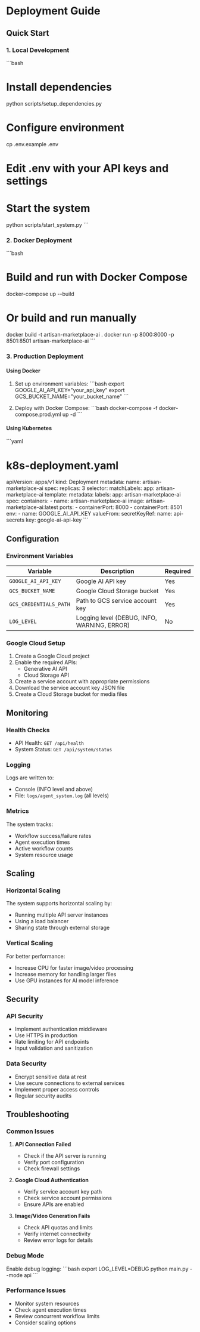 # Deployment Guide

## Quick Start

### 1. Local Development

\`\`\`bash
# Install dependencies
python scripts/setup_dependencies.py

# Configure environment
cp .env.example .env
# Edit .env with your API keys and settings

# Start the system
python scripts/start_system.py
\`\`\`

### 2. Docker Deployment

\`\`\`bash
# Build and run with Docker Compose
docker-compose up --build

# Or build and run manually
docker build -t artisan-marketplace-ai .
docker run -p 8000:8000 -p 8501:8501 artisan-marketplace-ai
\`\`\`

### 3. Production Deployment

#### Using Docker

1. Set up environment variables:
\`\`\`bash
export GOOGLE_AI_API_KEY="your_api_key"
export GCS_BUCKET_NAME="your_bucket_name"
\`\`\`

2. Deploy with Docker Compose:
\`\`\`bash
docker-compose -f docker-compose.prod.yml up -d
\`\`\`

#### Using Kubernetes

\`\`\`yaml
# k8s-deployment.yaml
apiVersion: apps/v1
kind: Deployment
metadata:
  name: artisan-marketplace-ai
spec:
  replicas: 3
  selector:
    matchLabels:
      app: artisan-marketplace-ai
  template:
    metadata:
      labels:
        app: artisan-marketplace-ai
    spec:
      containers:
      - name: artisan-marketplace-ai
        image: artisan-marketplace-ai:latest
        ports:
        - containerPort: 8000
        - containerPort: 8501
        env:
        - name: GOOGLE_AI_API_KEY
          valueFrom:
            secretKeyRef:
              name: api-secrets
              key: google-ai-api-key
\`\`\`

## Configuration

### Environment Variables

| Variable | Description | Required |
|----------|-------------|----------|
| `GOOGLE_AI_API_KEY` | Google AI API key | Yes |
| `GCS_BUCKET_NAME` | Google Cloud Storage bucket | Yes |
| `GCS_CREDENTIALS_PATH` | Path to GCS service account key | Yes |
| `LOG_LEVEL` | Logging level (DEBUG, INFO, WARNING, ERROR) | No |

### Google Cloud Setup

1. Create a Google Cloud project
2. Enable the required APIs:
   - Generative AI API
   - Cloud Storage API
3. Create a service account with appropriate permissions
4. Download the service account key JSON file
5. Create a Cloud Storage bucket for media files

## Monitoring

### Health Checks

- API Health: `GET /api/health`
- System Status: `GET /api/system/status`

### Logging

Logs are written to:
- Console (INFO level and above)
- File: `logs/agent_system.log` (all levels)

### Metrics

The system tracks:
- Workflow success/failure rates
- Agent execution times
- Active workflow counts
- System resource usage

## Scaling

### Horizontal Scaling

The system supports horizontal scaling by:
- Running multiple API server instances
- Using a load balancer
- Sharing state through external storage

### Vertical Scaling

For better performance:
- Increase CPU for faster image/video processing
- Increase memory for handling larger files
- Use GPU instances for AI model inference

## Security

### API Security

- Implement authentication middleware
- Use HTTPS in production
- Rate limiting for API endpoints
- Input validation and sanitization

### Data Security

- Encrypt sensitive data at rest
- Use secure connections to external services
- Implement proper access controls
- Regular security audits

## Troubleshooting

### Common Issues

1. **API Connection Failed**
   - Check if the API server is running
   - Verify port configuration
   - Check firewall settings

2. **Google Cloud Authentication**
   - Verify service account key path
   - Check service account permissions
   - Ensure APIs are enabled

3. **Image/Video Generation Fails**
   - Check API quotas and limits
   - Verify internet connectivity
   - Review error logs for details

### Debug Mode

Enable debug logging:
\`\`\`bash
export LOG_LEVEL=DEBUG
python main.py --mode api
\`\`\`

### Performance Issues

- Monitor system resources
- Check agent execution times
- Review concurrent workflow limits
- Consider scaling options
